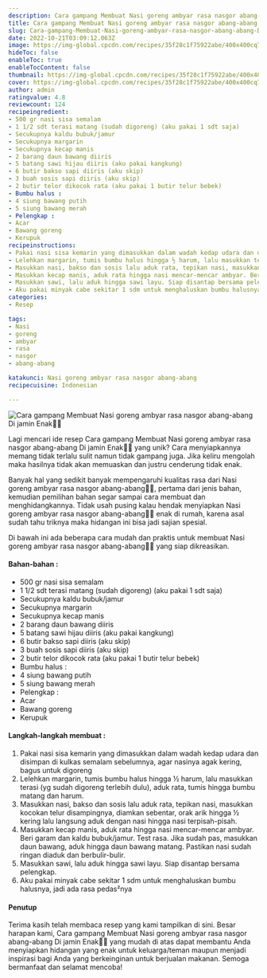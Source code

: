 ```yaml
---
description: Cara gampang Membuat Nasi goreng ambyar rasa nasgor abang-abang Di jamin Enak"
title: Cara gampang Membuat Nasi goreng ambyar rasa nasgor abang-abang Di jamin Enak
slug: Cara-gampang-Membuat-Nasi-goreng-ambyar-rasa-nasgor-abang-abang-Di-jamin-Enak
date: 2022-10-21T03:09:12.063Z
image: https://img-global.cpcdn.com/recipes/35f28c1f75922abe/400x400cq70/photo.jpg
hideToc: false
enableToc: true
enableTocContent: false
thumbnail: https://img-global.cpcdn.com/recipes/35f28c1f75922abe/400x400cq70/photo.jpg
cover: https://img-global.cpcdn.com/recipes/35f28c1f75922abe/400x400cq70/photo.jpg
author: admin
ratingvalue: 4.8
reviewcount: 124
recipeingredient:
- 500 gr nasi sisa semalam
- 1 1/2 sdt terasi matang (sudah digoreng) (aku pakai 1 sdt saja)
- Secukupnya kaldu bubuk/jamur
- Secukupnya margarin
- Secukupnya kecap manis
- 2 barang daun bawang diiris
- 5 batang sawi hijau diiris (aku pakai kangkung)
- 6 butir bakso sapi diiris (aku skip)
- 3 buah sosis sapi diiris (aku skip)
- 2 butir telor dikocok rata (aku pakai 1 butir telur bebek)
- Bumbu halus :
- 4 siung bawang putih
- 5 siung bawang merah
- Pelengkap :
- Acar
- Bawang goreng
- Kerupuk
recipeinstructions:
- Pakai nasi sisa kemarin yang dimasukkan dalam wadah kedap udara dan disimpan di kulkas semalam sebelumnya, agar nasinya agak kering, bagus untuk digoreng
- Lelehkan margarin, tumis bumbu halus hingga ½ harum, lalu masukkan terasi (yg sudah digoreng terlebih dulu), aduk rata, tumis hingga bumbu matang dan harum.
- Masukkan nasi, bakso dan sosis lalu aduk rata, tepikan nasi, masukkan kocokan telur disampingnya, diamkan sebentar, orak arik hingga ½ kering lalu langsung aduk dengan nasi hingga nasi terpisah-pisah.
- Masukkan kecap manis, aduk rata hingga nasi mencar-mencar ambyar. Beri garam dan kaldu bubuk/jamur. Test rasa. Jika sudah pas, masukkan daun bawang, aduk hingga daun bawang matang. Pastikan nasi sudah ringan diaduk dan berbulir-bulir.
- Masukkan sawi, lalu aduk hingga sawi layu. Siap disantap bersama pelengkap.
- Aku pakai minyak cabe sekitar 1 sdm untuk menghaluskan bumbu halusnya, jadi ada rasa pedas²nya
categories:
- Resep

tags:
- Nasi
- goreng
- ambyar
- rasa
- nasgor
- abang-abang

katakunci: Nasi goreng ambyar rasa nasgor abang-abang
recipecuisine: Indonesian

---
```


![Cara gampang Membuat Nasi goreng ambyar rasa nasgor abang-abang Di jamin Enak👩‍🍳](https://img-global.cpcdn.com/recipes/35f28c1f75922abe/400x400cq70/photo.jpg)

Lagi mencari ide resep Cara gampang Membuat Nasi goreng ambyar rasa nasgor abang-abang Di jamin Enak👩‍🍳 yang unik? Cara menyiapkannya memang tidak terlalu sulit namun tidak gampang juga. Jika keliru mengolah maka hasilnya tidak akan memuaskan dan justru cenderung tidak enak.

Banyak hal yang sedikit banyak mempengaruhi kualitas rasa dari Nasi goreng ambyar rasa nasgor abang-abang👩‍🍳, pertama dari jenis bahan, kemudian pemilihan bahan segar sampai cara membuat dan menghidangkannya. Tidak usah pusing kalau hendak menyiapkan Nasi goreng ambyar rasa nasgor abang-abang👩‍🍳 enak di rumah, karena asal sudah tahu triknya maka hidangan ini bisa jadi sajian spesial.

Di bawah ini ada beberapa cara mudah dan praktis untuk membuat Nasi goreng ambyar rasa nasgor abang-abang👩‍🍳 yang siap dikreasikan.

<!--inarticleads1-->

#### Bahan-bahan :

- 500 gr nasi sisa semalam
- 1 1/2 sdt terasi matang (sudah digoreng) (aku pakai 1 sdt saja)
- Secukupnya kaldu bubuk/jamur
- Secukupnya margarin
- Secukupnya kecap manis
- 2 barang daun bawang diiris
- 5 batang sawi hijau diiris (aku pakai kangkung)
- 6 butir bakso sapi diiris (aku skip)
- 3 buah sosis sapi diiris (aku skip)
- 2 butir telor dikocok rata (aku pakai 1 butir telur bebek)
- Bumbu halus :
- 4 siung bawang putih
- 5 siung bawang merah
- Pelengkap :
- Acar
- Bawang goreng
- Kerupuk

<!--inarticleads2-->

#### Langkah-langkah membuat :

1. Pakai nasi sisa kemarin yang dimasukkan dalam wadah kedap udara dan disimpan di kulkas semalam sebelumnya, agar nasinya agak kering, bagus untuk digoreng
1. Lelehkan margarin, tumis bumbu halus hingga ½ harum, lalu masukkan terasi (yg sudah digoreng terlebih dulu), aduk rata, tumis hingga bumbu matang dan harum.
1. Masukkan nasi, bakso dan sosis lalu aduk rata, tepikan nasi, masukkan kocokan telur disampingnya, diamkan sebentar, orak arik hingga ½ kering lalu langsung aduk dengan nasi hingga nasi terpisah-pisah.
1. Masukkan kecap manis, aduk rata hingga nasi mencar-mencar ambyar. Beri garam dan kaldu bubuk/jamur. Test rasa. Jika sudah pas, masukkan daun bawang, aduk hingga daun bawang matang. Pastikan nasi sudah ringan diaduk dan berbulir-bulir.
1. Masukkan sawi, lalu aduk hingga sawi layu. Siap disantap bersama pelengkap.
1. Aku pakai minyak cabe sekitar 1 sdm untuk menghaluskan bumbu halusnya, jadi ada rasa pedas²nya

#### Penutup

Terima kasih telah membaca resep yang kami tampilkan di sini. Besar harapan kami, Cara gampang Membuat Nasi goreng ambyar rasa nasgor abang-abang Di jamin Enak👩‍🍳 yang mudah di atas dapat membantu Anda menyiapkan hidangan yang enak untuk keluarga/teman maupun menjadi inspirasi bagi Anda yang berkeinginan untuk berjualan makanan. Semoga bermanfaat dan selamat mencoba!